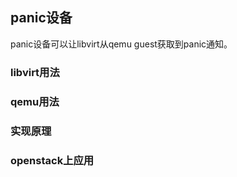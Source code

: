 panic设备
-----
panic设备可以让libvirt从qemu guest获取到panic通知。  

### libvirt用法

### qemu用法

### 实现原理

### openstack上应用


